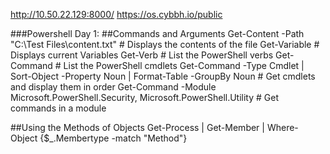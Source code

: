 http://10.50.22.129:8000/
https://os.cybbh.io/public

###Powershell Day 1:
##Commands and Arguments
Get-Content -Path "C:\Test Files\content.txt"                                         # Displays the contents of the file
Get-Variable                                                                          # Displays current Variables
Get-Verb                                                                              # List the PowerShell verbs
Get-Command                                                                           # List the PowerShell cmdlets
Get-Command -Type Cmdlet | Sort-Object -Property Noun | Format-Table -GroupBy Noun    # Get cmdlets and display them in order
Get-Command -Module Microsoft.PowerShell.Security, Microsoft.PowerShell.Utility       # Get commands in a module

##Using the Methods of Objects
Get-Process | Get-Member | Where-Object {$_.Membertype -match "Method"}

